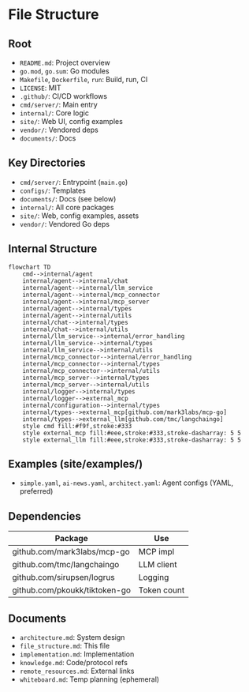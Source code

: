 # File Structure

## Root
- `README.md`: Project overview
- `go.mod`, `go.sum`: Go modules
- `Makefile`, `Dockerfile`, `run`: Build, run, CI
- `LICENSE`: MIT
- `.github/`: CI/CD workflows
- `cmd/server/`: Main entry
- `internal/`: Core logic
- `site/`: Web UI, config examples
- `vendor/`: Vendored deps
- `documents/`: Docs

## Key Directories
- `cmd/server/`: Entrypoint (`main.go`)
- `configs/`: Templates
- `documents/`: Docs (see below)
- `internal/`: All core packages
- `site/`: Web, config examples, assets
- `vendor/`: Vendored Go deps

## Internal Structure
```mermaid
flowchart TD
    cmd-->internal/agent
    internal/agent-->internal/chat
    internal/agent-->internal/llm_service
    internal/agent-->internal/mcp_connector
    internal/agent-->internal/mcp_server
    internal/agent-->internal/types
    internal/agent-->internal/utils
    internal/chat-->internal/types
    internal/chat-->internal/utils
    internal/llm_service-->internal/error_handling
    internal/llm_service-->internal/types
    internal/llm_service-->internal/utils
    internal/mcp_connector-->internal/error_handling
    internal/mcp_connector-->internal/types
    internal/mcp_connector-->internal/utils
    internal/mcp_server-->internal/types
    internal/mcp_server-->internal/utils
    internal/logger-->internal/types
    internal/logger-->external_mcp
    internal/configuration-->internal/types
    internal/types-->external_mcp[github.com/mark3labs/mcp-go]
    internal/types-->external_llm[github.com/tmc/langchaingo]
    style cmd fill:#f9f,stroke:#333
    style external_mcp fill:#eee,stroke:#333,stroke-dasharray: 5 5
    style external_llm fill:#eee,stroke:#333,stroke-dasharray: 5 5
```

## Examples (site/examples/)
- `simple.yaml`, `ai-news.yaml`, `architect.yaml`: Agent configs (YAML, preferred)

## Dependencies
| Package | Use |
|---------|-----|
| github.com/mark3labs/mcp-go | MCP impl |
| github.com/tmc/langchaingo | LLM client |
| github.com/sirupsen/logrus | Logging |
| github.com/pkoukk/tiktoken-go | Token count |

## Documents
- `architecture.md`: System design
- `file_structure.md`: This file
- `implementation.md`: Implementation
- `knowledge.md`: Code/protocol refs
- `remote_resources.md`: External links
- `whiteboard.md`: Temp planning (ephemeral)
